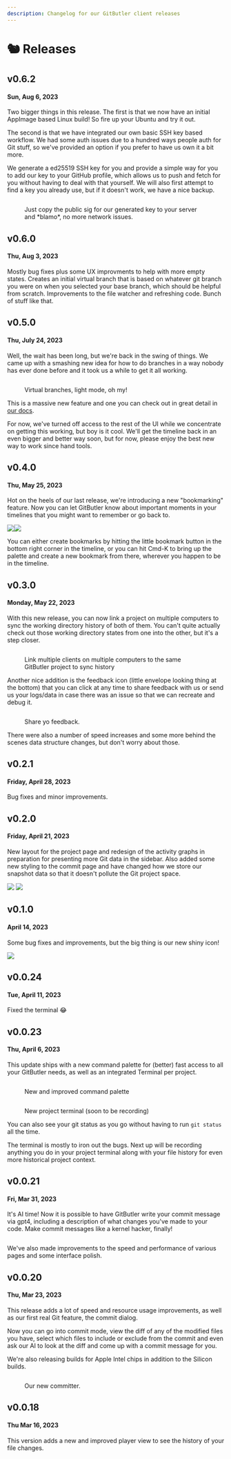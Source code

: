 ```yaml
---
description: Changelog for our GitButler client releases
---
```


# 🐿 Releases

## v0.6.2

#### Sun, Aug 6, 2023

Two bigger things in this release. The first is that we now have an initial AppImage based Linux build! So fire up your Ubuntu and try it out.

The second is that we have integrated our own basic SSH key based workflow. We had some auth issues due to a hundred ways people auth for Git stuff, so we've provided an option if you prefer to have us own it a bit more.

We generate a ed25519 SSH key for you and provide a simple way for you to add our key to your GitHub profile, which allows us to push and fetch for you without having to deal with that yourself. We will also first attempt to find a key you already use, but if it doesn't work, we have a nice backup.

<figure><img src="../.gitbook/assets/CleanShot 2023-08-07 at 10.01.03@2x.png" alt=""><figcaption><p>Just copy the public sig for our generated key to your server and *blamo*, no more network issues.</p></figcaption></figure>

## v0.6.0

#### Thu, Aug 3, 2023

Mostly bug fixes plus some UX improvments to help with more empty states. Creates an initial virtual branch that is based on whatever git branch you were on when you selected your base branch, which should be helpful from scratch. Improvements to the file watcher and refreshing code. Bunch of stuff like that.

## v0.5.0

#### Thu, July 24, 2023

Well, the wait has been long, but we're back in the swing of things. We came up with a smashing new idea for how to do branches in a way nobody has ever done before and it took us a while to get it all working.&#x20;

<figure><img src="../.gitbook/assets/spaces_Z5O7nIjz0ow1eQWGNs4v_uploads_BIlViOl6zDDdMpPVmI3R_CleanShot 2023-07-24 at 15.png" alt=""><figcaption><p>Virtual branches, light mode, oh my!</p></figcaption></figure>

This is a massive new feature and one you can check out in great detail in [our docs](../features/virtual-branches/).

For now, we've turned off access to the rest of the UI while we concentrate on getting this working, but boy is it cool. We'll get the timeline back in an even bigger and better way soon, but for now, please enjoy the best new way to work since hand tools.

## v0.4.0

#### Thu, May 25, 2023

Hot on the heels of our last release, we're introducing a new "bookmarking" feature. Now you can let GitButler know about important moments in your timelines that you might want to remember or go back to.

![](<../.gitbook/assets/CleanShot 2023-05-25 at 12.55.29@2x.png>)![](<../.gitbook/assets/CleanShot 2023-05-25 at 12.55.43@2x.png>)

You can either create bookmarks by hitting the little bookmark button in the bottom right corner in the timeline, or you can hit Cmd-K to bring up the palette and create a new bookmark from there, wherever you happen to be in the timeline.

## v0.3.0

#### Monday, May 22, 2023

With this new release, you can now link a project on multiple computers to sync the working directory history of both of them. You can't quite actually check out those working directory states from one into the other, but it's a step closer.

<figure><img src="../.gitbook/assets/CleanShot 2023-05-22 at 13.56.45@2x.png" alt=""><figcaption><p>Link multiple clients on multiple computers to the same GitButler project to sync history</p></figcaption></figure>

Another nice addition is the feedback icon (little envelope looking thing at the bottom) that you can click at any time to share feedback with us or send us your logs/data in case there was an issue so that we can recreate and debug it.

<figure><img src="../.gitbook/assets/CleanShot 2023-05-22 at 13.58.33@2x.png" alt=""><figcaption><p>Share yo feedback.</p></figcaption></figure>

There were also a number of speed increases and some more behind the scenes data structure changes, but don't worry about those.

## v0.2.1

#### Friday, April 28, 2023

Bug fixes and minor improvements.

## v0.2.0

#### Friday, April 21, 2023

New layout for the project page and redesign of the activity graphs in preparation for presenting more Git data in the sidebar. Also added some new styling to the commit page and have changed how we store our snapshot data so that it doesn't pollute the Git project space.

![](<../.gitbook/assets/CleanShot 2023-04-21 at 09.31.00@2x.png>) ![](<../.gitbook/assets/CleanShot 2023-04-21 at 09.31.43@2x.png>)

## v0.1.0

#### April 14, 2023

Some bug fixes and improvements, but the big thing is our new shiny icon!

![](../.gitbook/assets/icon.png)

## v0.0.24

#### Tue, April 11, 2023

Fixed the terminal :joy:

## v0.0.23

#### Thu, April 6, 2023

This update ships with a new command palette for (better) fast access to all your GitButler needs, as well as an integrated Terminal per project.

<figure><img src="../.gitbook/assets/CleanShot 2023-04-06 at 15.56.48@2x.png" alt=""><figcaption><p>New and improved command palette</p></figcaption></figure>

<figure><img src="../.gitbook/assets/CleanShot 2023-04-06 at 15.53.25@2x.png" alt=""><figcaption><p>New project terminal (soon to be recording)</p></figcaption></figure>

You can also see your git status as you go without having to run `git status` all the time.

The terminal is mostly to iron out the bugs. Next up will be recording anything you do in your project terminal along with your file history for even more historical project context.

## v0.0.21

#### Fri, Mar 31, 2023

It's AI time! Now it is possible to have GitButler write your commit message via gpt4, including a description of what changes you've made to your code. Make commit messages like a kernel hacker, finally!

<figure><img src="../.gitbook/assets/CleanShot 2023-04-05 at 13.54.44@2x.png" alt=""><figcaption></figcaption></figure>

We've also made improvements to the speed and performance of various pages and some interface polish.

## v0.0.20

#### Thu, Mar 23, 2023

This release adds a lot of speed and resource usage improvements, as well as our first real Git feature, the commit dialog.

Now you can go into commit mode, view the diff of any of the modified files you have, select which files to include or exclude from the commit and even ask our AI to look at the diff and come up with a commit message for you.

We're also releasing builds for Apple Intel chips in addition to the Silicon builds.

<figure><img src="../.gitbook/assets/CleanShot 2023-03-22 at 22.07.13@2x.png" alt=""><figcaption><p>Our new committer.</p></figcaption></figure>

## v0.0.18

#### Thu Mar 16, 2023

This version adds a new and improved player view to see the history of your file changes.

<figure><img src="../.gitbook/assets/CleanShot 2023-03-16 at 17.26.35@2x.png" alt=""><figcaption></figcaption></figure>
